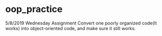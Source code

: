 # oop_practice
5/8/2019 Wednesday Assignment
Convert one poorly organized code(It works) into object-oriented code, and make sure it still works.
